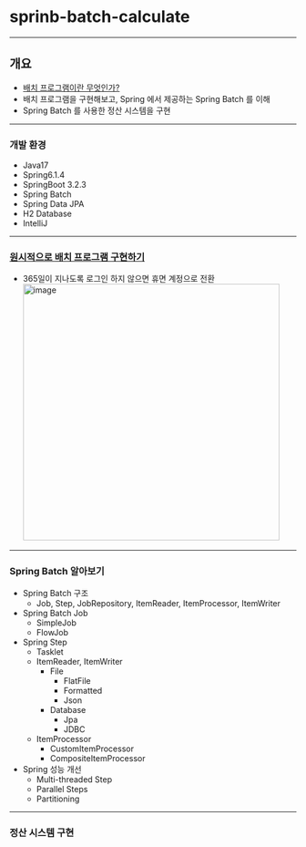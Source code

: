 # sprinb-batch-calculate
---

## 개요

- [배치 프로그램이란 무엇인가?](https://imwoo94.notion.site/Spring-Batch-f4d2dfe1397e4e9a8e54664aa52d2a06?pvs=4)
- 배치 프로그램을 구현해보고, Spring 에서 제공하는 Spring Batch 를 이해
- Spring Batch 를 사용한 정산 시스템을 구현

---

### 개발 환경

- Java17
- Spring6.1.4
- SpringBoot 3.2.3
- Spring Batch
- Spring Data JPA
- H2 Database
- IntelliJ

---

### [원시적으로 배치 프로그램 구현하기](https://github.com/IMWoo94/spring-batch-calculate/issues/2)

- 365일이 지나도록 로그인 하지 않으면 휴면 계정으로 전환<br>
  <img width="450" alt="image" src="https://github.com/IMWoo94/spring-batch-calculate/assets/75981576/aca84b25-aff8-4f16-a891-5114ce996ea0">

---

### Spring Batch 알아보기

- Spring Batch 구조
    - Job, Step, JobRepository, ItemReader, ItemProcessor, ItemWriter
- Spring Batch Job
    - SimpleJob
    - FlowJob
- Spring Step
    - Tasklet
    - ItemReader, ItemWriter
        - File
            - FlatFile
            - Formatted
            - Json
        - Database
            - Jpa
            - JDBC
    - ItemProcessor
        - CustomItemProcessor
        - CompositeItemProcessor
- Spring 성능 개선
    - Multi-threaded Step
    - Parallel Steps
    - Partitioning

---

### 정산 시스템 구현
